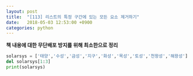 ```yaml
---
layout: post
title:  "[113] 리스트의 특정 구간에 있는 모든 요소 제거하기"
date:   2018-05-03 12:53:00 +0900
categories: python
---
```


**책 내용에 대한 무단배포 방지를 위해 최소한으로 정리**

```python
solarsys = ['태양','수성','금성','지구','화성','목성','토성','천왕성','해왕성']
del solarsys[1:3]
print(solarsys)
```
